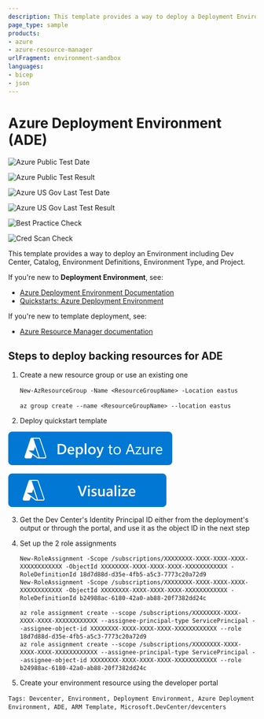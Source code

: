 ```yaml
---
description: This template provides a way to deploy a Deployment Environment resource.
page_type: sample
products:
- azure
- azure-resource-manager
urlFragment: environment-sandbox
languages:
- bicep
- json
---
```

# Azure Deployment Environment (ADE)

![Azure Public Test Date](https://azurequickstartsservice.blob.core.windows.net/badges/quickstarts/microsoft.devcenter/environment-sandbox/PublicLastTestDate.svg)

![Azure Public Test Result](https://azurequickstartsservice.blob.core.windows.net/badges/quickstarts/microsoft.devcenter/environment-sandbox/PublicDeployment.svg)

![Azure US Gov Last Test Date](https://azurequickstartsservice.blob.core.windows.net/badges/quickstarts/microsoft.devcenter/environment-sandbox/FairfaxLastTestDate.svg)

![Azure US Gov Last Test Result](https://azurequickstartsservice.blob.core.windows.net/badges/quickstarts/microsoft.devcenter/environment-sandbox/FairfaxDeployment.svg)

![Best Practice Check](https://azurequickstartsservice.blob.core.windows.net/badges/quickstarts/microsoft.devcenter/environment-sandbox/BestPracticeResult.svg)

![Cred Scan Check](https://azurequickstartsservice.blob.core.windows.net/badges/quickstarts/microsoft.devcenter/environment-sandbox/CredScanResult.svg)

This template provides a way to deploy an Environment including Dev Center, Catalog, Environment Definitions, Environment Type, and Project.

If you're new to **Deployment Environment**, see:

- [Azure Deployment Environment Documentation](https://learn.microsoft.com/en-us/azure/deployment-environments/overview-what-is-azure-deployment-environments)
- [Quickstarts: Azure Deployment Environment](https://learn.microsoft.com/en-us/azure/deployment-environments/quickstart-create-access-environments)

If you're new to template deployment, see:

- [Azure Resource Manager documentation](https://docs.microsoft.com/azure/azure-resource-manager/)

## Steps to deploy backing resources for ADE

1. Create a new resource group or use an existing one

    `New-AzResourceGroup -Name <ResourceGroupName> -Location eastus`

    `az group create --name <ResourceGroupName> --location eastus`

2. Deploy quickstart template

[![Deploy To Azure](https://raw.githubusercontent.com/Azure/azure-quickstart-templates/master/1-CONTRIBUTION-GUIDE/images/deploytoazure.svg?sanitize=true)](https://portal.azure.com/#create/Microsoft.Template/uri/https%3A%2F%2Fraw.githubusercontent.com%2FAzure%2Fazure-quickstart-templates%2Fmaster%2Fquickstarts%2Fmicrosoft.devcenter%2Fenvironment-sandbox%2Fazuredeploy.json)

[![Visualize](https://raw.githubusercontent.com/Azure/azure-quickstart-templates/master/1-CONTRIBUTION-GUIDE/images/visualizebutton.svg?sanitize=true)](http://armviz.io/#/?load=https%3A%2F%2Fraw.githubusercontent.com%2FAzure%2Fazure-quickstart-templates%2Fmaster%2Fquickstarts%2Fmicrosoft.devcenter%2Fenvironment-sandbox%2Fazuredeploy.json)

3. Get the Dev Center's Identity Principal ID either from the deployment's output or through the portal, and use it as the object ID in the next step

4. Set up the 2 role assignments

    ```
    New-RoleAssignment -Scope /subscriptions/XXXXXXXX-XXXX-XXXX-XXXX-XXXXXXXXXXXX -ObjectId XXXXXXXX-XXXX-XXXX-XXXX-XXXXXXXXXXXX -RoleDefinitionId 18d7d88d-d35e-4fb5-a5c3-7773c20a72d9
    New-RoleAssignment -Scope /subscriptions/XXXXXXXX-XXXX-XXXX-XXXX-XXXXXXXXXXXX -ObjectId XXXXXXXX-XXXX-XXXX-XXXX-XXXXXXXXXXXX -RoleDefinitionId b24988ac-6180-42a0-ab88-20f7382dd24c
    ```

    ```
    az role assignment create --scope /subscriptions/XXXXXXXX-XXXX-XXXX-XXXX-XXXXXXXXXXXX --assignee-principal-type ServicePrincipal --assignee-object-id XXXXXXXX-XXXX-XXXX-XXXX-XXXXXXXXXXXX --role 18d7d88d-d35e-4fb5-a5c3-7773c20a72d9
    az role assignment create --scope /subscriptions/XXXXXXXX-XXXX-XXXX-XXXX-XXXXXXXXXXXX --assignee-principal-type ServicePrincipal --assignee-object-id XXXXXXXX-XXXX-XXXX-XXXX-XXXXXXXXXXXX --role b24988ac-6180-42a0-ab88-20f7382dd24c
    ```

5. Create your environment resource using the developer portal

`Tags: Devcenter, Environment, Deployment Environment, Azure Deployment Environment, ADE, ARM Template, Microsoft.DevCenter/devcenters`
